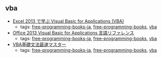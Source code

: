 vba
---
* [Excel 2013 で学ぶ Visual Basic for Applications (VBA)](http://brain.cc.kogakuin.ac.jp/~kanamaru/lecture/vba2013/index.html)
    * tags: [free-programming-books-ja](../tags/free-programming-books-ja.md), [free-programming-books](../tags/free-programming-books.md), [vba](../tags/vba.md)
* [Office 2013 Visual Basic for Applications 言語リファレンス](https://msdn.microsoft.com/ja-jp/library/office/gg264383.aspx)
    * tags: [free-programming-books-ja](../tags/free-programming-books-ja.md), [free-programming-books](../tags/free-programming-books.md), [vba](../tags/vba.md)
* [VBA基礎文法最速マスター](http://d.hatena.ne.jp/nattou_curry_2/20100129/1264787849)
    * tags: [free-programming-books-ja](../tags/free-programming-books-ja.md), [free-programming-books](../tags/free-programming-books.md), [vba](../tags/vba.md)
